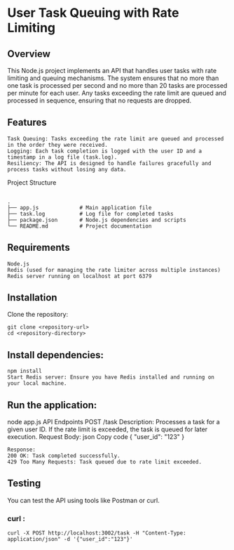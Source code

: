 # User Task Queuing with Rate Limiting
## Overview
This Node.js project implements an API that handles user tasks with rate limiting and queuing mechanisms. The system ensures that no more than one task is processed per second and no more than 20 tasks are processed per minute for each user. Any tasks exceeding the rate limit are queued and processed in sequence, ensuring that no requests are dropped.

## Features
``` Rate Limiting: Each user ID is limited to one task per second and 20 tasks per minute.
Task Queuing: Tasks exceeding the rate limit are queued and processed in the order they were received.
Logging: Each task completion is logged with the user ID and a timestamp in a log file (task.log).
Resiliency: The API is designed to handle failures gracefully and process tasks without losing any data.
```
Project Structure
```

.
├── app.js             # Main application file
├── task.log           # Log file for completed tasks
├── package.json       # Node.js dependencies and scripts
└── README.md          # Project documentation
```
## Requirements
```
Node.js
Redis (used for managing the rate limiter across multiple instances)
Redis server running on localhost at port 6379
```
## Installation
Clone the repository:

```
git clone <repository-url>
cd <repository-directory>
```
## Install dependencies:

```
npm install
Start Redis server: Ensure you have Redis installed and running on your local machine.
```

## Run the application:


node app.js
API Endpoints
POST /task
Description: Processes a task for a given user ID. If the rate limit is exceeded, the task is queued for later execution.
Request Body:
json
Copy code
{
  "user_id": "123"
}
```
Response:
200 OK: Task completed successfully.
429 Too Many Requests: Task queued due to rate limit exceeded.
```

## Testing
You can test the API using tools like Postman or curl.
### curl : 
```
curl -X POST http://localhost:3002/task -H "Content-Type: application/json" -d '{"user_id":"123"}'
```

